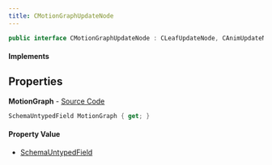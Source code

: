 ```yaml
---
title: CMotionGraphUpdateNode
---
```


```csharp
public interface CMotionGraphUpdateNode : CLeafUpdateNode, CAnimUpdateNodeBase, ISchemaClass<CAnimUpdateNodeBase>, ISchemaClass<CLeafUpdateNode>, ISchemaClass<CMotionGraphUpdateNode>, ISchemaField, ISchemaClass, INativeHandle
```

#### Implements

## Properties

**MotionGraph** - [Source Code](https://github.com/swiftly-solution/swiftlys2/blob/main/managed/src/SwiftlyS2.Generated/Schemas/Interfaces/CMotionGraphUpdateNode.cs#L17)

```csharp
SchemaUntypedField MotionGraph { get; }
```

#### Property Value

- [SchemaUntypedField](/docs/api/shared/schemas/schemauntypedfield)

